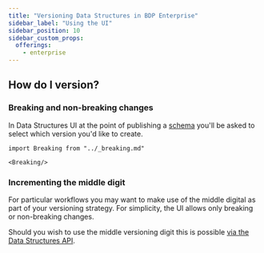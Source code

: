 ```yaml
---
title: "Versioning Data Structures in BDP Enterprise"
sidebar_label: "Using the UI"
sidebar_position: 10
sidebar_custom_props:
  offerings:
    - enterprise
---
```


## How do I version?

### Breaking and non-breaking changes

In Data Structures UI at the point of publishing a [schema](/docs/understanding-your-pipeline/schemas/index.md) you'll be asked to select which version you'd like to create.

```mdx-code-block
import Breaking from "../_breaking.md"

<Breaking/>
```

### Incrementing the middle digit

For particular workflows you may want to make use of the middle digital as part of your versioning strategy. For simplicity, the UI allows only breaking or non-breaking changes.

Should you wish to use the middle versioning digit this is possible [via the Data Structures API](/docs/understanding-tracking-design/managing-your-data-structures/api/index.md).
